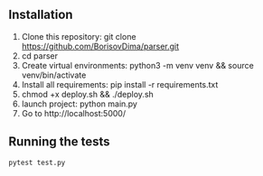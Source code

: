 ## Installation

1. Clone this repository: git clone https://github.com/BorisovDima/parser.git
2. cd parser
3. Create virtual environments: python3 -m venv venv && source venv/bin/activate
4. Install all requirements: pip install -r requirements.txt
5. chmod +x deploy.sh && ./deploy.sh 
6. launch project: python main.py
7. Go to http://localhost:5000/

## Running the tests

```
pytest test.py
```
